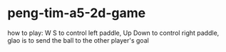 # peng-tim-a5-2d-game

how to play: W S to control left paddle, Up Down to control right paddle, glao is to send the ball to the other player's goal
